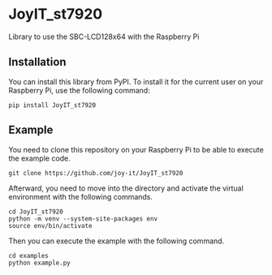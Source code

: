 # JoyIT_st7920
Library to use the SBC-LCD128x64 with the Raspberry Pi

## Installation
You can install this library from PyPI.
To install it for the current user on your Raspberry Pi, use the following command:
```
pip install JoyIT_st7920
```

## Example
You need to clone this repository on your Raspberry Pi to be able to execute the example code.
```
git clone https://github.com/joy-it/JoyIT_st7920
```
Afterward, you need to move into the directory and activate the virtual environment with the following commands.
```
cd JoyIT_st7920
python -m venv --system-site-packages env
source env/bin/activate
```
Then you can execute the example with the following command.
```
cd examples
python example.py
```
